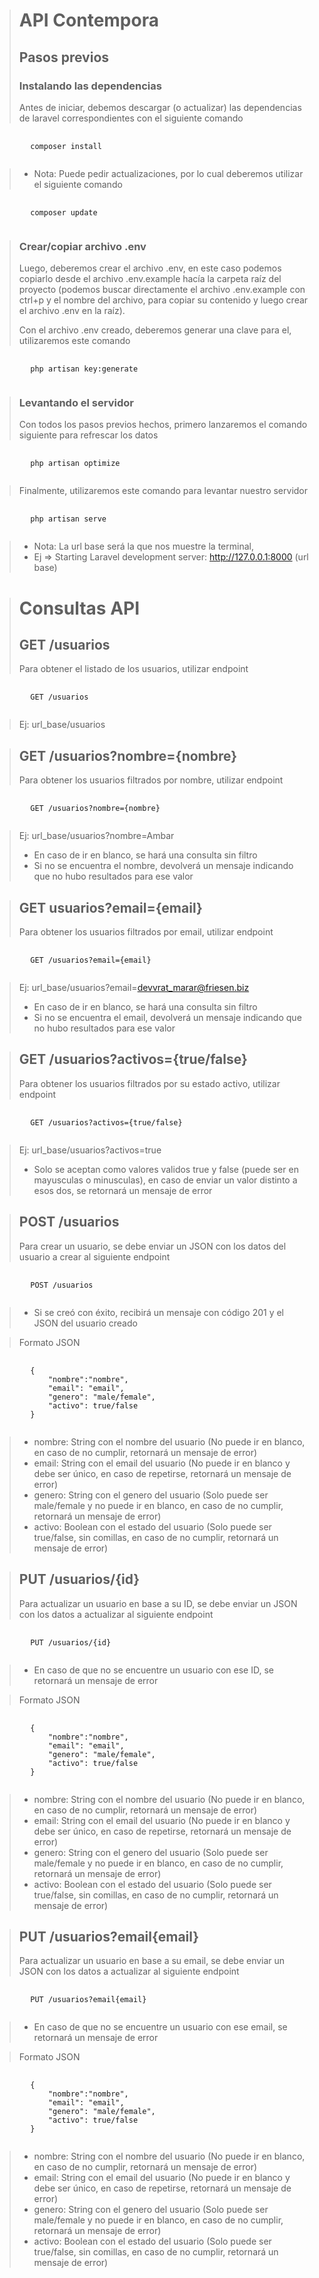 > # API Contempora
> ## Pasos previos
> ### Instalando las dependencias
> Antes de iniciar, debemos descargar (o actualizar) las dependencias de laravel correspondientes con el siguiente comando

<pre>
    <code>
        composer install
    </code>
</pre>

> + Nota: Puede pedir actualizaciones, por lo cual deberemos utilizar el siguiente comando

<pre>
    <code>
        composer update
    </code>
</pre>

> ### Crear/copiar archivo .env
> Luego, deberemos crear el archivo .env, en este caso podemos copiarlo desde el archivo .env.example hacía la carpeta raíz del proyecto (podemos buscar directamente el archivo .env.example con ctrl+p y el nombre del archivo, para copiar su contenido y luego crear el archivo .env en la raíz).
> 
> Con el archivo .env creado, deberemos generar una clave para el, utilizaremos este comando

<pre>
    <code>
        php artisan key:generate
    </code>
</pre>

> ### Levantando el servidor
> Con todos los pasos previos hechos, primero lanzaremos el comando siguiente para refrescar los datos

<pre>
    <code>
        php artisan optimize 
    </code>
</pre>

> Finalmente, utilizaremos este comando para levantar nuestro servidor

<pre>
    <code>
        php artisan serve
    </code>
</pre>

> + Nota: La url base será la que nos muestre la terminal,
> + Ej => Starting Laravel development server: http://127.0.0.1:8000 (url base)


> # Consultas API
> ## GET /usuarios
> 
> Para obtener el listado de los usuarios, utilizar endpoint 
> 
<pre>
    <code>
        GET /usuarios
    </code>
</pre>

> Ej: url_base/usuarios

> ## GET /usuarios?nombre={nombre}
> Para obtener los usuarios filtrados por nombre, utilizar endpoint

<pre>
    <code>
        GET /usuarios?nombre={nombre}
    </code>
</pre>

> Ej: url_base/usuarios?nombre=Ambar 
> + En caso de ir en blanco, se hará una consulta sin filtro
> + Si no se encuentra el nombre, devolverá un mensaje indicando que no hubo resultados para ese valor

> ## GET usuarios?email={email}
> Para obtener los usuarios filtrados por email, utilizar endpoint

<pre>
    <code>
        GET /usuarios?email={email}
    </code>
</pre>

> Ej: url_base/usuarios?email=devvrat_marar@friesen.biz
> + En caso de ir en blanco, se hará una consulta sin filtro
> + Si no se encuentra el email, devolverá un mensaje indicando que no hubo resultados para ese valor

> ## GET /usuarios?activos={true/false}
> Para obtener los usuarios filtrados por su estado activo, utilizar endpoint
> 
<pre>
    <code>
        GET /usuarios?activos={true/false}
    </code>
</pre>

> Ej: url_base/usuarios?activos=true
> + Solo se aceptan como valores validos true y false (puede ser en mayusculas o minusculas), en caso de enviar un valor distinto a esos dos, se retornará un mensaje de error

> ## POST /usuarios
> Para crear un usuario, se debe enviar un JSON con los datos del usuario a crear al siguiente endpoint
<pre>
    <code>
        POST /usuarios
    </code>
</pre>
> + Si se creó con éxito, recibirá un mensaje con código 201 y el JSON del usuario creado

> Formato JSON

<pre>
    <code>
        {
            "nombre":"nombre",
            "email": "email",
            "genero": "male/female",
            "activo": true/false
        }
    </code>
</pre>

> + nombre: String con el nombre del usuario (No puede ir en blanco, en caso de no cumplir, retornará un mensaje de error)
> + email: String con el email del usuario (No puede ir en blanco y debe ser único, en caso de repetirse, retornará un mensaje de error)
> + genero: String con el genero del usuario (Solo puede ser male/female y no puede ir en blanco, en caso de no cumplir, retornará un mensaje de error)
> + activo: Boolean con el estado del usuario (Solo puede ser true/false, sin comillas, en caso de no cumplir, retornará un mensaje de error)

> ## PUT /usuarios/{id}
> Para actualizar un usuario en base a su ID, se debe enviar un JSON con los datos a actualizar al siguiente endpoint

<pre>
    <code>
        PUT /usuarios/{id}
    </code>
</pre>

> + En caso de que no se encuentre un usuario con ese ID, se retornará un mensaje de error 

> Formato JSON

<pre>
    <code>
        {
            "nombre":"nombre",
            "email": "email",
            "genero": "male/female",
            "activo": true/false
        }
    </code>
</pre>

> + nombre: String con el nombre del usuario (No puede ir en blanco, en caso de no cumplir, retornará un mensaje de error)
> + email: String con el email del usuario (No puede ir en blanco y debe ser único, en caso de repetirse, retornará un mensaje de error)
> + genero: String con el genero del usuario (Solo puede ser male/female y no puede ir en blanco, en caso de no cumplir, retornará un mensaje de error)
> + activo: Boolean con el estado del usuario (Solo puede ser true/false, sin comillas, en caso de no cumplir, retornará un mensaje de error)

> ## PUT /usuarios?email{email}
> Para actualizar un usuario en base a su email, se debe enviar un JSON con los datos a actualizar al siguiente endpoint

<pre>
    <code>
        PUT /usuarios?email{email}
    </code>
</pre>

> + En caso de que no se encuentre un usuario con ese email, se retornará un mensaje de error 

> Formato JSON

<pre>
    <code>
        {
            "nombre":"nombre",
            "email": "email",
            "genero": "male/female",
            "activo": true/false
        }
    </code>
</pre>

> + nombre: String con el nombre del usuario (No puede ir en blanco, en caso de no cumplir, retornará un mensaje de error)
> + email: String con el email del usuario (No puede ir en blanco y debe ser único, en caso de repetirse, retornará un mensaje de error)
> + genero: String con el genero del usuario (Solo puede ser male/female y no puede ir en blanco, en caso de no cumplir, retornará un mensaje de error)
> + activo: Boolean con el estado del usuario (Solo puede ser true/false, sin comillas, en caso de no cumplir, retornará un mensaje de error)



